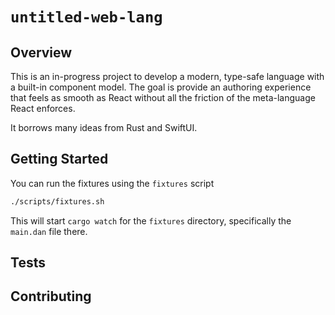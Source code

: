 # `untitled-web-lang`

## Overview

This is an in-progress project to develop a modern, type-safe language with a built-in component model. The goal is provide an authoring experience that feels as smooth as React without all the friction of the meta-language React enforces.

It borrows many ideas from Rust and SwiftUI.

## Getting Started

You can run the fixtures using the `fixtures` script

```bash
./scripts/fixtures.sh
```
This will start `cargo watch` for the `fixtures` directory, specifically the `main.dan` file there.

## Tests

## Contributing